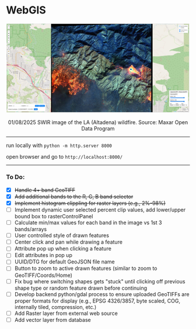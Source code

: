 # WebGIS

![alt text](assets/maxar-la-wildfire-swir.JPG "Maxar SWIR LA Wildfire")

<p align="center">
  01/08/2025 SWIR image of the LA (Altadena) wildfire. Source: Maxar Open Data Program
</p>

----

run locally with `python -m http.server 8000`

open browser and go to `http://localhost:8000/`

----

### To Do:
- [x] ~~Handle 4+ band GeoTIFF~~
- [x] ~~Add additional bands to the R, G, B band selector~~
- [x] ~~Implement histogram clippling for raster layers (e.g., 2%-98%)~~
- [ ] Implement dynamic user selected percent clip values, add lower/upper bound box to rasterControlPanel
- [ ] Calculate min/max values for each band in the image vs 1st 3 bands/arrays
- [ ] User controlled style of drawn features
- [ ] Center click and pan while drawing a feature
- [ ] Attribute pop up when clicking a feature
- [ ] Edit attributes in pop up
- [ ] UUID/DTG for default GeoJSON file name
- [ ] Button to zoom to active drawn features (similar to zoom to GeoTIFF/Coords/Home)
- [ ] Fix bug where switching shapes gets "stuck" until clicking off previous shape type or random feature drawn before continuing
- [ ] Develop backend python/gdal process to ensure uploaded GeoTIFFs are proper formats for display (e.g., EPSG 4326/3857, byte scaled, COG, internally tiled, compression, etc.)
- [ ] Add Raster layer from external web source
- [ ] Add vector layer from database 
